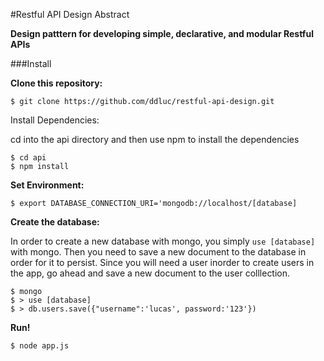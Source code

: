 #Restful API Design Abstract


**Design patttern for developing simple, declarative, and modular Restful APIs**

###Install 

**Clone this repository:**

```
$ git clone https://github.com/ddluc/restful-api-design.git
```

Install Dependencies: 

cd into the api directory and then use npm to install the dependencies

```
$ cd api
$ npm install
```

**Set Environment:**

```
$ export DATABASE_CONNECTION_URI='mongodb://localhost/[database]
```

**Create the database:**

In order to create a new database with mongo, you simply `use [database]` with mongo. Then you need to save a new document to the database in order for it to persist. Since you will need a user inorder to create users in the app, go ahead and save a new document to the user colllection. 

```
$ mongo
$ > use [database]
$ > db.users.save({"username":'lucas', password:'123'})
```

**Run!**

```
$ node app.js
```

